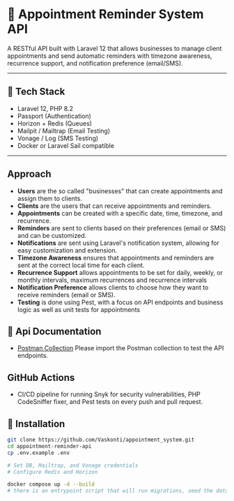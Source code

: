 # 📅 Appointment Reminder System API

A RESTful API built with Laravel 12 that allows businesses to manage client appointments and send automatic reminders with timezone awareness, recurrence support, and notification preference (email/SMS).

---

## 🧰 Tech Stack

- Laravel 12, PHP 8.2
- Passport (Authentication)
- Horizon + Redis (Queues)
- Mailpit / Mailtrap (Email Testing)
- Vonage / Log (SMS Testing)
- Docker or Laravel Sail compatible

---
## Approach
- **Users** are the so called "businesses" that can create appointments and assign them to clients.
- **Clients** are the users that can receive appointments and reminders.
- **Appointments** can be created with a specific date, time, timezone, and recurrence.
- **Reminders** are sent to clients based on their preferences (email or SMS) and can be customized.
- **Notifications** are sent using Laravel's notification system, allowing for easy customization and extension.
- **Timezone Awareness** ensures that appointments and reminders are sent at the correct local time for each client.
- **Recurrence Support** allows appointments to be set for daily, weekly, or monthly intervals, maximum recurrences and recurrence intervals
- **Notification Preference** allows clients to choose how they want to receive reminders (email or SMS).
- **Testing** is done using Pest, with a focus on API endpoints and business logic as well as unit tests for appointments

## 🌟 Api Documentation
- [Postman Collection](/doc/appointment_system.postman_collection.json)
Please import the Postman collection to test the API endpoints.

## GitHub Actions
- CI/CD pipeline for running Snyk for security vulnerabilities, PHP CodeSniffer fixer, and Pest tests on every push and pull request.

## 🚀 Installation

```bash
git clone https://github.com/Vaskonti/appointment_system.git
cd appointment-reminder-api
cp .env.example .env

# Set DB, Mailtrap, and Vonage credentials
# Configure Redis and Horizon

docker compose up -d --build 
# there is an entrypoint script that will run migrations, seed the database, and start the queue worker

